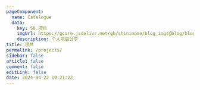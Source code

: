 ```yaml
---
pageComponent: 
  name: Catalogue
  data: 
    key: 50.项目
    imgUrl: https://gcore.jsdelivr.net/gh/shininome/blog_imgs@blog/blog/basic/app.png
    description: 个人项目分享
title: 项目
permalink: /projects/
sidebar: false
article: false
comment: false
editLink: false
date: 2024-04-22 10:21:22
---
```

